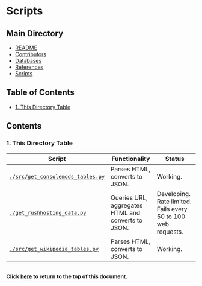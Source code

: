 # Scripts

## Main Directory

- [README](../README.md)
- [Contributors](../CONTRIBUTORS.md)
- [Databases](../databases/README.md)
- [References](../REFERENCES.md)
- [Scripts](./README.md)

## Table of Contents

- [1. This Directory Table](#1-this-directory-table)

## Contents

### 1. This Directory Table

| Script                                                                         | Functionality                                      | Status                                                        |
| ------------------------------------------------------------------------------ | -------------------------------------------------- | ------------------------------------------------------------- |
| [`./src/get_consolemods_tables.py`](./src/get_consolemods_tables.py)           | Parses HTML, converts to JSON.                     | Working.                                                      |
| [`./get_rushhosting_data.py`](./get-xbox-360-games_archive.rushhosting.net.py) | Queries URL, aggregates HTML and converts to JSON. | Developing. Rate limited. Fails every 50 to 100 web requests. |
| [`./src/get_wikipedia_tables.py`](./src/get_wikipedia_tables.py)               | Parses HTML, converts to JSON.                     | Working.                                                      |

##
#### Click [here](#scripts) to return to the top of this document.
